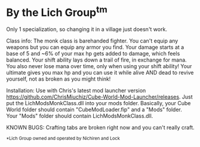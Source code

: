 # By the Lich Group<sup>tm</sup>  

Only 1 specialization, so changing it in a village just doesn't work. 

Class info: 
The monk class is barehanded fighter. You can't equip any weapons but you can equip any armor you find. Your damage starts at a base of 5 and ~6% of your max hp gets added to damage, which feels balanced. Your shift ability lays down a trail of fire, in exchange for mana. You also never lose mana over time, only when using your shift ability! Your ultimate gives you max hp and you can use it while alive AND dead to revive yourself, not as broken as you might think!

Installation:
Use with Chris's latest mod launcher version https://github.com/ChrisMiuchiz/Cube-World-Mod-Launcher/releases. Just put the LichModsMonkClass.dll into your mods folder. Basically, your Cube World folder should contain "CubeModLoader.fip" and a "Mods" folder. Your "Mods" folder should contain LichModsMonkClass.dll. 

KNOWN BUGS:
Crafting tabs are broken right now and you can't really craft.

<sup>*Lich Group owned and operated by Nichiren and Lock</sup>
